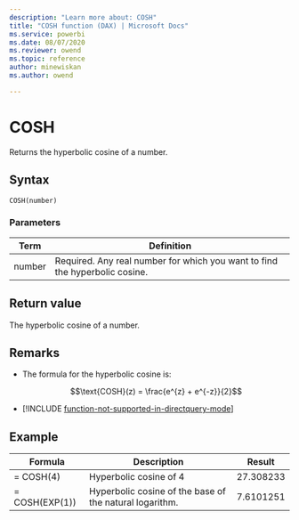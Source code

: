 ```yaml
---
description: "Learn more about: COSH"
title: "COSH function (DAX) | Microsoft Docs"
ms.service: powerbi 
ms.date: 08/07/2020
ms.reviewer: owend
ms.topic: reference
author: minewiskan
ms.author: owend

---
```

# COSH

Returns the hyperbolic cosine of a number.  
  
## Syntax  
  
```dax
COSH(number)  
```
  
### Parameters  
  
|Term|Definition|  
|--------|--------------|  
|number|Required. Any real number for which you want to find the hyperbolic cosine.|  
  
## Return value

The hyperbolic cosine of a number.  
  
## Remarks

- The formula for the hyperbolic cosine is:  

    $$\text{COSH}(z) = \frac{e^{z} + e^{-z}}{2}$$

- [!INCLUDE [function-not-supported-in-directquery-mode](includes/function-not-supported-in-directquery-mode.md)]

## Example  
  
|Formula|Description|Result|  
|-----------|---------------|----------|  
|= COSH(4)|Hyperbolic cosine of 4|27.308233|  
|= COSH(EXP(1))|Hyperbolic cosine of the base of the natural logarithm.|7.6101251|  
